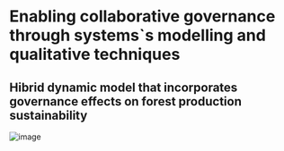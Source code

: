 # Enabling collaborative governance through systems`s modelling and qualitative techniques
## Hibrid dynamic model that incorporates governance effects on forest production sustainability
![image](https://github.com/yosunemiquela/collaborative_governance/assets/25304777/802d9cdc-e4dc-4317-9997-2cd0bc2407c2)
